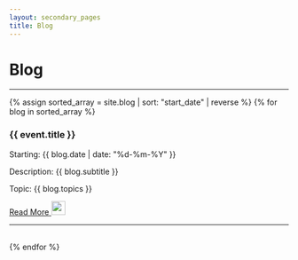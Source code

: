```yaml
---
layout: secondary_pages
title: Blog
---
```

<link rel="stylesheet" href="https://cdnjs.cloudflare.com/ajax/libs/font-awesome/4.7.0/css/font-awesome.min.css">

<h1 class="gallery-header dark-blue">Blog</h1>
<div class="gallery-container">
<hr />
	{% assign sorted_array = site.blog | sort: "start_date" | reverse %}
	{% for blog in sorted_array %}
    <div class="gallery-item">
    <h3><p class="gallery-item__title">{{ event.title }}</p></h3>
        <p>Starting: {{ blog.date | date: "%d-%m-%Y" }}</p>
        <p class="gallery-item__text">Description: {{ blog.subtitle }}</p>
        <p class="gallery-item__text">Topic: {{ blog.topics }}</p>
        <a href="{{ blog.url }}">
            <div class="gallery-item__link">
                <span>Read More</span>
                <img class="gallery-item__arrow" src="../logos/travel.svg" height=25em>
            </div>
        </a>
<hr />
<br>
</div>
	{% endfor %}
</div>
